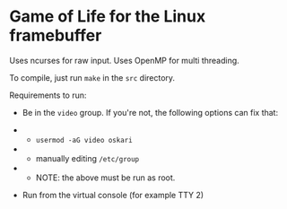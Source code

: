 # Game of Life for the Linux framebuffer

Uses ncurses for raw input.
Uses OpenMP for multi threading.

To compile, just run `make` in the `src` directory.

Requirements to run:

* Be in the `video` group. If you're not, the following options can fix that:

* * `usermod -aG video oskari`

* * manually editing `/etc/group`

* * NOTE: the above must be run as root.

* Run from the virtual console (for example TTY 2)
